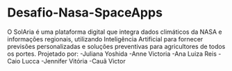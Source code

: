 # Desafio-Nasa-SpaceApps
O SolAria é uma plataforma digital que integra dados climáticos da NASA e informações regionais, utilizando Inteligência Artificial para fornecer previsões personalizadas e soluções preventivas para agricultores de todos os portes. Projetado por: -Juliana Yoshida -Anne Victoria -Ana Luiza Reis -Caio Lucca -Jennifer Vitória -Cauã Victor

